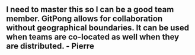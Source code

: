 ## I need to master this so I can be a good team member. GitPong allows for collaboration without geographical boundaries. It can be used when teams are co-located as well when they are distributed. - Pierre